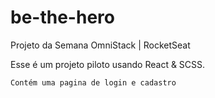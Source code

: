 # be-the-hero
Projeto da Semana OmniStack | RocketSeat

Esse é um projeto piloto usando React & SCSS.

```
Contém uma pagina de login e cadastro
